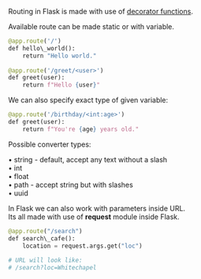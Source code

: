 


  
Routing in Flask is made with use of [decorator functions](Programming--Python--1._Basic--1.14_Decorators.html).  
  
Available route can be made static or with variable.  
  

```python
@app.route('/')  
def hello\_world():  
    return "Hello world."  
  
@app.route('/greet/<user>')  
def greet(user):  
	return f"Hello {user}"
```
  
  
We can also specify exact type of given variable:  
  

```python
@app.route('/birthday/<int:age>')  
def greet(user):  
	return f"You're {age} years old."
```
  
  
Possible converter types:  
  
• string - default, accept any text without a slash  
• int  
• float  
• path - accept string but with slashes  
• uuid  
  
  
In Flask we can also work with parameters inside URL.   
Its all made with use of **request** module inside Flask.  
  

```python
@app.route("/search")  
def search\_cafe():  
	location = request.args.get("loc")  
  
# URL will look like:  
# /search?loc=Whitechapel
```
